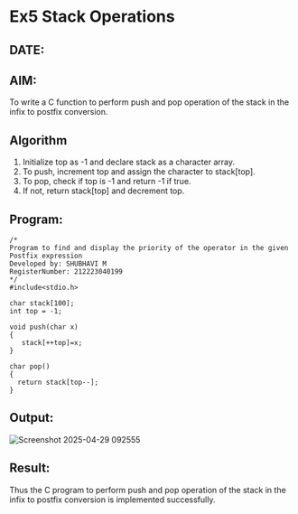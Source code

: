 # Ex5 Stack Operations
## DATE:
## AIM:
To write a C function to perform push and pop operation of the stack in the infix to postfix conversion.

## Algorithm
1. Initialize top as -1 and declare stack as a character array. 
2. To push, increment top and assign the character to stack[top].
3. To pop, check if top is -1 and return -1 if true.
4. If not, return stack[top] and decrement top. 

## Program:
```
/*
Program to find and display the priority of the operator in the given Postfix expression
Developed by: SHUBHAVI M
RegisterNumber: 212223040199
*/
#include<stdio.h>

char stack[100];
int top = -1;

void push(char x)
{
   stack[++top]=x;
}

char pop()
{
  return stack[top--];
}
```

## Output:

![Screenshot 2025-04-29 092555](https://github.com/user-attachments/assets/e8431a2d-a056-4482-9e0c-f7158c7d73f7)


## Result:
Thus the C program to perform push and pop operation of the stack in the infix to postfix conversion is implemented successfully.
